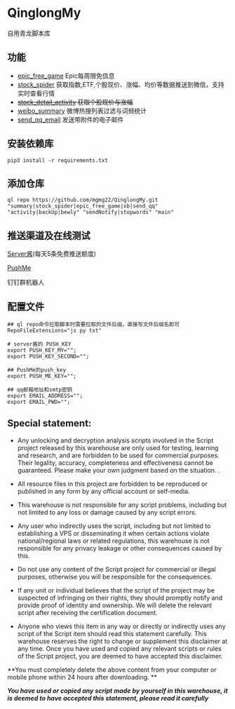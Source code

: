 # QinglongMy

自用青龙脚本库
## 功能
* [epic_free_game](epic_free_game.py) Epic每周限免信息
* [stock_spider](stock_spider.py) 获取指数,ETF,个股现价、涨幅、均价等数据推送到微信，支持实时查看行情
* ~~[stock_detail_activity](stock_detail_activity.py) 获取个股现价与涨幅~~
* [weibo_summary](weibo_summary.py) 微博热搜列表过滤与词频统计
* [send_qq_email](send_qq_email.py) 发送带附件的电子邮件
## 安装依赖库
   ```shell
   pip3 install -r requirements.txt
   ```
## 添加仓库

   ```shell
   ql repo https://github.com/mgmg22/QinglongMy.git "summary|stock_spider|epic_free_game|xb|send_qq" "activity|backUp|bewly" "sendNotify|stopwords" "main"
   ```

## 推送渠道及在线测试
[Server酱](https://sct.ftqq.com/sendkey/r/14730)(每天5条免费推送额度)

[PushMe](https://push.i-i.me/) 

钉钉群机器人
## 配置文件

```shell
## ql repo命令拉取脚本时需要拉取的文件后缀，直接写文件后缀名即可
RepoFileExtensions="js py txt"

# server酱的 PUSH_KEY
export PUSH_KEY_MY="";
export PUSH_KEY_SECOND="";

## PushMe的push_key
export PUSH_ME_KEY="";

## qq邮箱地址和smtp密钥
export EMAIL_ADDRESS="";
export EMAIL_PWD="";
   ```

## Special statement:

* Any unlocking and decryption analysis scripts involved in the Script project released by this warehouse are only used
  for testing, learning and research, and are forbidden to be used for commercial purposes. Their legality, accuracy,
  completeness and effectiveness cannot be guaranteed. Please make your own judgment based on the situation. .

* All resource files in this project are forbidden to be reproduced or published in any form by any official account or
  self-media.

* This warehouse is not responsible for any script problems, including but not limited to any loss or damage caused by
  any script errors.

* Any user who indirectly uses the script, including but not limited to establishing a VPS or disseminating it when
  certain actions violate national/regional laws or related regulations, this warehouse is not responsible for any
  privacy leakage or other consequences caused by this.

* Do not use any content of the Script project for commercial or illegal purposes, otherwise you will be responsible for
  the consequences.

* If any unit or individual believes that the script of the project may be suspected of infringing on their rights, they
  should promptly notify and provide proof of identity and ownership. We will delete the relevant script after receiving
  the certification document.

* Anyone who views this item in any way or directly or indirectly uses any script of the Script item should read this
  statement carefully. This warehouse reserves the right to change or supplement this disclaimer at any time. Once you
  have used and copied any relevant scripts or rules of the Script project, you are deemed to have accepted this
  disclaimer.

**You must completely delete the above content from your computer or mobile phone within 24 hours after downloading.
**  </br>
>
***You have used or copied any script made by yourself in this warehouse, it is deemed to have accepted this statement,
please read it carefully*** 